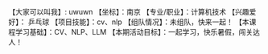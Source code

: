 【大家可以叫我】: uwuwn
【坐标】：南京
【专业/职业】：计算机技术
【兴趣爱好】： 乒乓球
【项目技能】：cv、nlp
【组队情况】：未组队，快来一起！
【本课程学习基础】：CV、NLP、LLM
【本期活动目标】：一起学习，快乐暑假，闯关达人！
